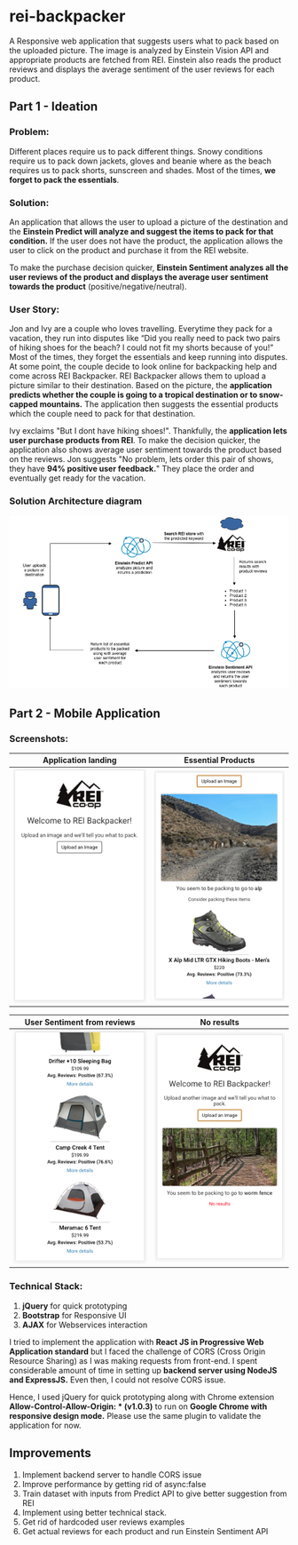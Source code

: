 # rei-backpacker
A Responsive web application that suggests users what to pack based on the uploaded picture. The image is analyzed by Einstein Vision API and appropriate products are fetched from REI. Einstein also reads the product reviews and displays the average sentiment of the user reviews for each product. 

## Part 1 - Ideation
### Problem: 

Different places require us to pack different things. Snowy conditions require us to pack down jackets, gloves and beanie where as the beach requires us to pack shorts, sunscreen and shades. Most of the times, **we forget to pack the essentials**. 

### Solution: 

An application that allows the user to upload a picture of the destination and the **Einstein Predict will analyze and suggest the items to pack for that condition.** If the user does not have the product, the application allows the user to click on the product and purchase it from the REI website. 

To make the purchase decision quicker, **Einstein Sentiment analyzes all the user reviews of the product and displays the average user sentiment towards the product** (positive/negative/neutral). 

### User Story:

Jon and Ivy are a couple who loves travelling. Everytime they pack for a vacation, they run into disputes like “Did you really need to pack two pairs of hiking shoes for the beach? I could not fit my shorts because of you!” Most of the times, they forget the essentials and keep running into disputes. At some point, the couple decide to look online for backpacking help and come across REI Backpacker. REI Backpacker allows them to upload a picture similar to their destination. Based on the picture, the **application predicts whether the couple is going to a tropical destination or to snow-capped mountains.** The application then suggests the essential products which the couple need to pack for that destination. 

Ivy exclaims "But I dont have hiking shoes!". Thankfully, the **application lets user purchase products from REI**. To make the decision quicker, the application also shows average user sentiment towards the product based on the reviews. Jon suggests "No problem, lets order this pair of shows, they have **94% positive user feedback.**" They place the order and eventually get ready for the vacation.

### Solution Architecture diagram
![Solution Architecture](images/architecture.png)

## Part 2 - Mobile Application
### Screenshots:

Application landing             |  Essential Products 
:-------------------------:|:-------------------------:
![](images/5.png)  |  ![](images/6.png)

User Sentiment from reviews       |  No results
:-------------------------:|:-------------------------:
![](images/7.png)  |  ![](images/8.png)

### Technical Stack:

1. **jQuery** for quick prototyping
2. **Bootstrap** for Responsive UI
3. **AJAX** for Webservices interaction

I tried to implement the application with **React JS in Progressive Web Application standard** but I faced the challenge of CORS (Cross Origin Resource Sharing) as I was making requests from front-end. I spent considerable amount of time in setting up **backend server using NodeJS and ExpressJS.** Even then, I could not resolve CORS issue.

Hence, I used jQuery for quick prototyping along with Chrome extension **Allow-Control-Allow-Origin: * (v1.0.3)** to run on **Google Chrome with responsive design mode.** Please use the same plugin to validate the application for now.

## Improvements

1. Implement backend server to handle CORS issue
2. Improve performance by getting rid of async:false
3. Train dataset with inputs from Predict API to give better suggestion from REI
4. Implement using better technical stack.
5. Get rid of hardcoded user reviews examples
6. Get actual reviews for each product and run Einstein Sentiment API
